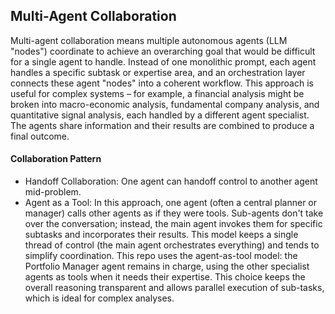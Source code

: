 ## Multi-Agent Collaboration
Multi-agent collaboration means multiple autonomous agents (LLM "nodes") coordinate to achieve an overarching goal that would be difficult for a single agent to handle. Instead of one monolithic prompt, each agent handles a specific subtask or expertise area, and an orchestration layer connects these agent "nodes" into a coherent workflow. This approach is useful for complex systems – for example, a financial analysis might be broken into macro-economic analysis, fundamental company analysis, and quantitative signal analysis, each handled by a different agent specialist. The agents share information and their results are combined to produce a final outcome.

#### Collaboration Pattern 
* Handoff Collaboration: One agent can handoff control to another agent mid-problem. 
* Agent as a Tool: In this approach, one agent (often a central planner or manager) calls other agents as if they were tools. Sub-agents don't take over the conversation; instead, the main agent invokes them for specific subtasks and incorporates their results. This model keeps a single thread of control (the main agent orchestrates everything) and tends to simplify coordination. This repo uses the agent-as-tool model: the Portfolio Manager agent remains in charge, using the other specialist agents as tools when it needs their expertise. This choice keeps the overall reasoning transparent and allows parallel execution of sub-tasks, which is ideal for complex analyses.

